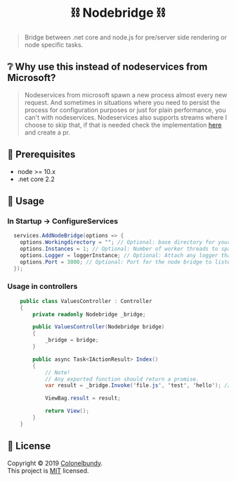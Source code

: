 <h1 align="center">⛓️ Nodebridge ⛓️</h1>

> Bridge between .net core and node.js for pre/server side rendering or node specific tasks.

## ❔ Why use this instead of nodeservices from Microsoft?
> Nodeservices from microsoft spawn a new process almost every new request. And sometimes in situations where you need to persist the process for configuration purposes or just for plain performance, you can't with nodeservices.
> Nodeservices also supports streams where I choose to skip that, if that is needed check the implementation [here](https://github.com/aspnet/JavaScriptServices/blob/bc8984693d4ffe215cc741c97772911c60a2f512/src/Microsoft.AspNetCore.NodeServices/HostingModels/HttpNodeInstance.cs#L96) and create a pr.

## 📄 Prerequisites
* node >= 10.x
* .net core 2.2

## 🚀 Usage

### In Startup -> ConfigureServices 
```C#
  services.AddNodeBridge(options => {
    options.Workingdirectory = ""; // Optional: base directory for your node files. Default: Working directory of your project.
    options.Instances = 1; // Optional: Number of worker threads to spawn. Default: Number of cores of your system.
    options.Logger = loggerInstance; // Optional: Attach any logger that implements the ILogger interface. Default: standard ILogger.
    options.Port = 3000; // Optional: Port for the node bridge to listen on. Default: Random port. 
  });
```

### Usage in controllers
```C#
    public class ValuesController : Controller
    {
        private readonly Nodebridge _bridge;

        public ValuesController(Nodebridge bridge) 
        {
            _bridge = bridge;
        }

        public async Task<IActionResult> Index()
        {
            // Note!
            // Any exported function should return a promise.
            var result = _bridge.Invoke('file.js', 'test', 'hello'); // Will invoke function test in file.js with hello as the first argument.

            ViewBag.result = result;

            return View();
        }
    }
```

## 📝 License

Copyright © 2019 [Colonelbundy](https://github.com/ColonelBundy).<br />
This project is [MIT](https://github.com/ColonelBundy/Nodebridge/blob/master/LICENSE) licensed.